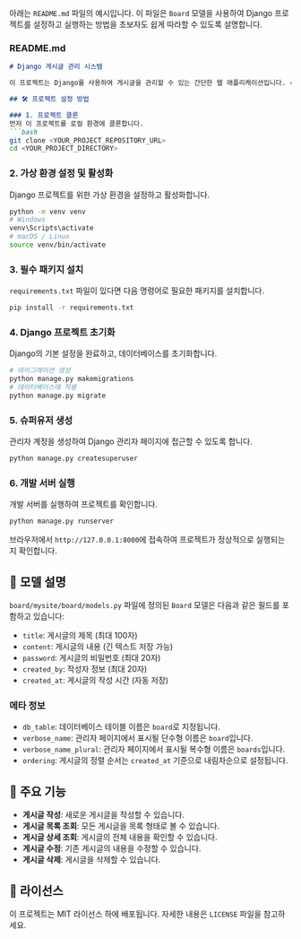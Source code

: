 아래는 `README.md` 파일의 예시입니다. 이 파일은 `Board` 모델을 사용하여 Django 프로젝트를 설정하고 실행하는 방법을 초보자도 쉽게 따라할 수 있도록 설명합니다.

### **README.md**

```markdown
# Django 게시글 관리 시스템

이 프로젝트는 Django를 사용하여 게시글을 관리할 수 있는 간단한 웹 애플리케이션입니다. 사용자는 게시글을 작성하고, 목록을 확인하며, 수정 및 삭제할 수 있습니다.

## 🛠️ 프로젝트 설정 방법

### 1. 프로젝트 클론
먼저 이 프로젝트를 로컬 환경에 클론합니다.
```bash
git clone <YOUR_PROJECT_REPOSITORY_URL>
cd <YOUR_PROJECT_DIRECTORY>
```

### 2. 가상 환경 설정 및 활성화
Django 프로젝트를 위한 가상 환경을 설정하고 활성화합니다.
```bash
python -m venv venv
# Windows
venv\Scripts\activate
# macOS / Linux
source venv/bin/activate
```

### 3. 필수 패키지 설치
`requirements.txt` 파일이 있다면 다음 명령어로 필요한 패키지를 설치합니다.
```bash
pip install -r requirements.txt
```

### 4. Django 프로젝트 초기화
Django의 기본 설정을 완료하고, 데이터베이스를 초기화합니다.
```bash
# 마이그레이션 생성
python manage.py makemigrations
# 데이터베이스에 적용
python manage.py migrate
```

### 5. 슈퍼유저 생성
관리자 계정을 생성하여 Django 관리자 페이지에 접근할 수 있도록 합니다.
```bash
python manage.py createsuperuser
```

### 6. 개발 서버 실행
개발 서버를 실행하여 프로젝트를 확인합니다.
```bash
python manage.py runserver
```

브라우저에서 `http://127.0.0.1:8000`에 접속하여 프로젝트가 정상적으로 실행되는지 확인합니다.

## 📂 모델 설명

`board/mysite/board/models.py` 파일에 정의된 `Board` 모델은 다음과 같은 필드를 포함하고 있습니다:

- `title`: 게시글의 제목 (최대 100자)
- `content`: 게시글의 내용 (긴 텍스트 저장 가능)
- `password`: 게시글의 비밀번호 (최대 20자)
- `created_by`: 작성자 정보 (최대 20자)
- `created_at`: 게시글의 작성 시간 (자동 저장)

### **메타 정보**
- `db_table`: 데이터베이스 테이블 이름은 `board`로 지정됩니다.
- `verbose_name`: 관리자 페이지에서 표시될 단수형 이름은 `board`입니다.
- `verbose_name_plural`: 관리자 페이지에서 표시될 복수형 이름은 `boards`입니다.
- `ordering`: 게시글의 정렬 순서는 `created_at` 기준으로 내림차순으로 설정됩니다.

## 🚀 주요 기능

- **게시글 작성**: 새로운 게시글을 작성할 수 있습니다.
- **게시글 목록 조회**: 모든 게시글을 목록 형태로 볼 수 있습니다.
- **게시글 상세 조회**: 게시글의 전체 내용을 확인할 수 있습니다.
- **게시글 수정**: 기존 게시글의 내용을 수정할 수 있습니다.
- **게시글 삭제**: 게시글을 삭제할 수 있습니다.

## 📜 라이선스

이 프로젝트는 MIT 라이선스 하에 배포됩니다. 자세한 내용은 `LICENSE` 파일을 참고하세요.
